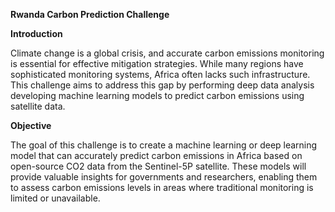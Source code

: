 <b>Rwanda Carbon Prediction Challenge</b>

<b>Introduction</b>

Climate change is a global crisis, and accurate carbon emissions monitoring is essential for effective mitigation strategies. While many regions have sophisticated monitoring systems, Africa often lacks such infrastructure. This challenge aims to address this gap by performing deep data analysis developing machine learning models to predict carbon emissions using satellite data.

<b>Objective</b>

The goal of this challenge is to create a machine learning or deep learning model that can accurately predict carbon emissions in Africa based on open-source CO2 data from the Sentinel-5P satellite. These models will provide valuable insights for governments and researchers, enabling them to assess carbon emissions levels in areas where traditional monitoring is limited or unavailable.
